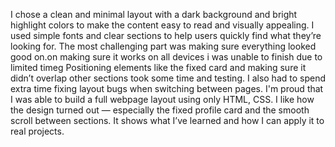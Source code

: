 I chose a clean and minimal layout with a dark background and bright highlight colors to make the content easy to read and visually appealing. I used simple fonts and clear sections to help users quickly find what they’re looking for.
The most challenging part was making sure everything looked good on.on making sure it works on all devices i was unable to finish due to limited timeg Positioning elements like the fixed card and making sure it didn’t overlap other sections took some time and testing. I also had to spend extra time fixing layout bugs when switching between pages.
I'm proud that I was able to build a full webpage layout using only HTML, CSS. I like how the design turned out — especially the fixed profile card and the smooth scroll between sections. It shows what I’ve learned and how I can apply it to real projects.
